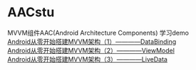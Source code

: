 # AACstu
MVVM组件AAC(Android Architecture Components) 学习demo  
[Android从零开始搭建MVVM架构（1）————DataBinding](https://juejin.im/post/5d89d9f8f265da03f2340e2b)  
[Android从零开始搭建MVVM架构（2）————ViewModel](https://juejin.im/post/5d9c333cf265da5b8a515abb)  
[Android从零开始搭建MVVM架构（3）————LiveData](https://juejin.im/post/5d9d8f756fb9a04dd8591b8e)
